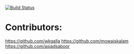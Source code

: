 [![Build Status](https://travis-ci.com/HussainAliAkbar/request-trimmer.svg?branch=master)](https://travis-ci.com/HussainAliAkbar/request-trimmer)
# Contributors:
https://github.com/wkgalla
https://github.com/mowaiskalam
https://github.com/asjadsaboor
